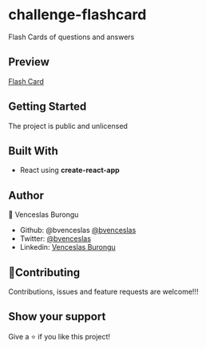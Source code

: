 # challenge-flashcard

Flash Cards of questions and answers

## Preview

[Flash Card](https://bvenceslas.github.io/challenge-flashcard)

## Getting Started

The project is public and unlicensed

## Built With

- React using **create-react-app**

## Author

👤 Venceslas Burongu

- Github: @bvenceslas [@bvenceslas](https://github.com/bvenceslas)
- Twitter: [@bvenceslas](https://twitter.com/bvenceslas)
- Linkedin: [Venceslas Burongu](https://www.linkedin.com/in/venceslas-burongu-8271b519a/)

## 🤝Contributing

Contributions, issues and feature requests are welcome!!!

## Show your support

Give a ⭐️ if you like this project!
